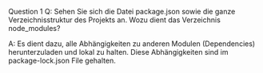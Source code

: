 Question 1
Q: Sehen Sie sich die Datei package.json sowie die ganze Verzeichnisstruktur des Projekts an. Wozu dient das Verzeichnis node_modules?

A: Es dient dazu, alle Abhängigkeiten zu anderen Modulen (Dependencies) herunterzuladen und lokal zu halten. Diese Abhängigkeiten sind im package-lock.json File gehalten.